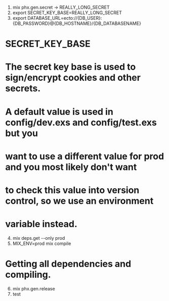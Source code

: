1. mix phx.gen.secret -> REALLY_LONG_SECRET
2. export SECRET_KEY_BASE=REALLY_LONG_SECRET
3. export DATABASE_URL=ecto://{DB_USER}:{DB_PASSWORD}@{DB_HOSTNAME}/{DB_DATABASENAME}
# SECRET_KEY_BASE
# The secret key base is used to sign/encrypt cookies and other secrets.
# A default value is used in config/dev.exs and config/test.exs but you
# want to use a different value for prod and you most likely don't want
# to check this value into version control, so we use an environment
# variable instead.

4. mix deps.get --only prod
5. MIX_ENV=prod mix compile
# Getting all dependencies and compiling.

6. mix phx.gen.release
7. test